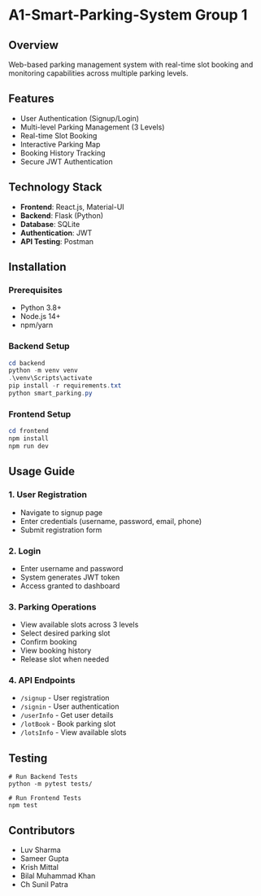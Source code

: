 # A1-Smart-Parking-System Group 1

## Overview

Web-based parking management system with real-time slot booking and monitoring capabilities across multiple parking levels.

## Features

- User Authentication (Signup/Login)
- Multi-level Parking Management (3 Levels)
- Real-time Slot Booking
- Interactive Parking Map
- Booking History Tracking
- Secure JWT Authentication

## Technology Stack
- **Frontend**: React.js, Material-UI
- **Backend**: Flask (Python)
- **Database**: SQLite
- **Authentication**: JWT
- **API Testing**: Postman

## Installation

### Prerequisites
- Python 3.8+
- Node.js 14+
- npm/yarn

### Backend Setup
```powershell
cd backend
python -m venv venv
.\venv\Scripts\activate
pip install -r requirements.txt
python smart_parking.py
```

### Frontend Setup
```powershell
cd frontend
npm install
npm run dev
```

## Usage Guide

###  1. User Registration

- Navigate to signup page
- Enter credentials (username, password, email, phone)
- Submit registration form

### 2. Login

- Enter username and password
- System generates JWT token
- Access granted to dashboard

### 3. Parking Operations

- View available slots across 3 levels
- Select desired parking slot
- Confirm booking
- View booking history
- Release slot when needed

### 4. API Endpoints

- ```/signup``` - User registration
- ```/signin``` - User authentication
- ```/userInfo``` - Get user details
- ```/lotBook``` - Book parking slot
- ```/lotsInfo``` - View available slots


## Testing
```
# Run Backend Tests
python -m pytest tests/

# Run Frontend Tests
npm test
```

## Contributors

- Luv Sharma
- Sameer Gupta
- Krish Mittal
- Bilal Muhammad Khan
- Ch Sunil Patra


